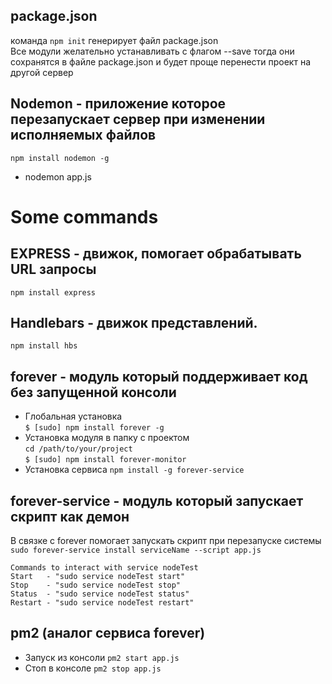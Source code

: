 package.json
-

команда `npm init` генерирует файл package.json  
Все модули желательно устанавливать с флагом --save
тогда они сохранятся в файле package.json 
и будет проще перенести проект на другой сервер

## Nodemon - приложение которое перезапускает сервер при изменении исполняемых файлов

`npm install nodemon -g`
* nodemon app.js

# Some commands

## EXPRESS - движок, помогает обрабатывать URL запросы
`npm install express`

## Handlebars - движок представлений. 
`npm install hbs`

## forever - модуль который поддерживает код без запущенной консоли
* Глобальная установка  
`$ [sudo] npm install forever -g`  
* Установка модуля в папку с проектом  
`cd /path/to/your/project`  
`$ [sudo] npm install forever-monitor`
* Установка сервиса 
`npm install -g forever-service`  

## forever-service - модуль который запускает скрипт как демон

В связке с forever помогает запускать скрипт при перезапуске системы  
`sudo forever-service install serviceName --script app.js`

```
Commands to interact with service nodeTest  
Start   - "sudo service nodeTest start"  
Stop    - "sudo service nodeTest stop"  
Status  - "sudo service nodeTest status"  
Restart - "sudo service nodeTest restart"  
```
  
## pm2 (аналог сервиса forever)
* Запуск из консоли
`pm2 start app.js`
* Стоп в консоле
`pm2 stop app.js`
